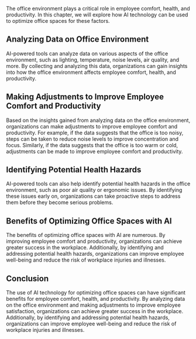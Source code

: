 
The office environment plays a critical role in employee comfort, health, and productivity. In this chapter, we will explore how AI technology can be used to optimize office spaces for these factors.

Analyzing Data on Office Environment
------------------------------------

AI-powered tools can analyze data on various aspects of the office environment, such as lighting, temperature, noise levels, air quality, and more. By collecting and analyzing this data, organizations can gain insights into how the office environment affects employee comfort, health, and productivity.

Making Adjustments to Improve Employee Comfort and Productivity
---------------------------------------------------------------

Based on the insights gained from analyzing data on the office environment, organizations can make adjustments to improve employee comfort and productivity. For example, if the data suggests that the office is too noisy, steps can be taken to reduce noise levels to improve concentration and focus. Similarly, if the data suggests that the office is too warm or cold, adjustments can be made to improve employee comfort and productivity.

Identifying Potential Health Hazards
------------------------------------

AI-powered tools can also help identify potential health hazards in the office environment, such as poor air quality or ergonomic issues. By identifying these issues early on, organizations can take proactive steps to address them before they become serious problems.

Benefits of Optimizing Office Spaces with AI
--------------------------------------------

The benefits of optimizing office spaces with AI are numerous. By improving employee comfort and productivity, organizations can achieve greater success in the workplace. Additionally, by identifying and addressing potential health hazards, organizations can improve employee well-being and reduce the risk of workplace injuries and illnesses.

Conclusion
----------

The use of AI technology for optimizing office spaces can have significant benefits for employee comfort, health, and productivity. By analyzing data on the office environment and making adjustments to improve employee satisfaction, organizations can achieve greater success in the workplace. Additionally, by identifying and addressing potential health hazards, organizations can improve employee well-being and reduce the risk of workplace injuries and illnesses.
